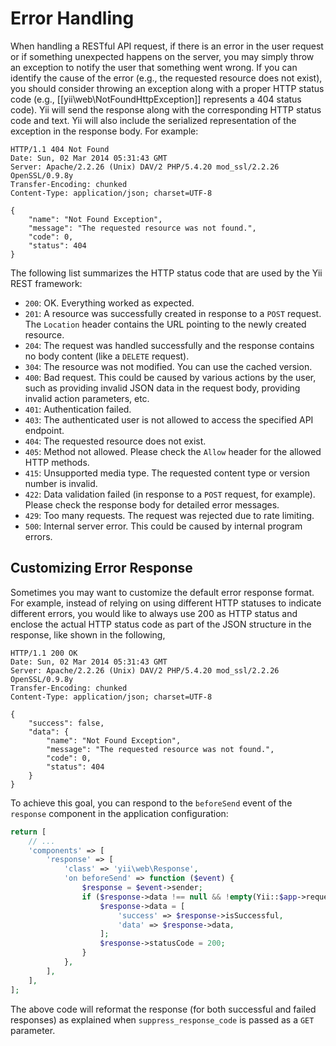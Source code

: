 Error Handling
==============

When handling a RESTful API request, if there is an error in the user request or if something unexpected
happens on the server, you may simply throw an exception to notify the user that something went wrong.
If you can identify the cause of the error (e.g., the requested resource does not exist), you should
consider throwing an exception along with a proper HTTP status code (e.g., [[yii\web\NotFoundHttpException]]
represents a 404 status code). Yii will send the response along with the corresponding HTTP status
code and text. Yii will also include the serialized representation of the
exception in the response body. For example:

```
HTTP/1.1 404 Not Found
Date: Sun, 02 Mar 2014 05:31:43 GMT
Server: Apache/2.2.26 (Unix) DAV/2 PHP/5.4.20 mod_ssl/2.2.26 OpenSSL/0.9.8y
Transfer-Encoding: chunked
Content-Type: application/json; charset=UTF-8

{
    "name": "Not Found Exception",
    "message": "The requested resource was not found.",
    "code": 0,
    "status": 404
}
```

The following list summarizes the HTTP status code that are used by the Yii REST framework:

* `200`: OK. Everything worked as expected.
* `201`: A resource was successfully created in response to a `POST` request. The `Location` header
   contains the URL pointing to the newly created resource.
* `204`: The request was handled successfully and the response contains no body content (like a `DELETE` request).
* `304`: The resource was not modified. You can use the cached version.
* `400`: Bad request. This could be caused by various actions by the user, such as providing invalid JSON
   data in the request body, providing invalid action parameters, etc.
* `401`: Authentication failed.
* `403`: The authenticated user is not allowed to access the specified API endpoint.
* `404`: The requested resource does not exist.
* `405`: Method not allowed. Please check the `Allow` header for the allowed HTTP methods.
* `415`: Unsupported media type. The requested content type or version number is invalid.
* `422`: Data validation failed (in response to a `POST` request, for example). Please check the response body for detailed error messages.
* `429`: Too many requests. The request was rejected due to rate limiting.
* `500`: Internal server error. This could be caused by internal program errors.


## Customizing Error Response <a name="customizing-error-response"></a>

Sometimes you may want to customize the default error response format. For example, instead of relying on
using different HTTP statuses to indicate different errors, you would like to always use 200 as HTTP status
and enclose the actual HTTP status code as part of the JSON structure in the response, like shown in the following,

```
HTTP/1.1 200 OK
Date: Sun, 02 Mar 2014 05:31:43 GMT
Server: Apache/2.2.26 (Unix) DAV/2 PHP/5.4.20 mod_ssl/2.2.26 OpenSSL/0.9.8y
Transfer-Encoding: chunked
Content-Type: application/json; charset=UTF-8

{
    "success": false,
    "data": {
        "name": "Not Found Exception",
        "message": "The requested resource was not found.",
        "code": 0,
        "status": 404
    }
}
```

To achieve this goal, you can respond to the `beforeSend` event of the `response` component in the application configuration:

```php
return [
    // ...
    'components' => [
        'response' => [
            'class' => 'yii\web\Response',
            'on beforeSend' => function ($event) {
                $response = $event->sender;
                if ($response->data !== null && !empty(Yii::$app->request->get('suppress_response_code'))) {
                    $response->data = [
                        'success' => $response->isSuccessful,
                        'data' => $response->data,
                    ];
                    $response->statusCode = 200;
                }
            },
        ],
    ],
];
```

The above code will reformat the response (for both successful and failed responses) as explained when
`suppress_response_code` is passed as a `GET` parameter.
